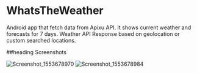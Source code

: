 # WhatsTheWeather
Android app that fetch data from Apixu API. It shows current weather and forecasts for 7 days. Weather API Response based on geolocation or custom searched locations.

##heading
Screenshots

![Screenshot_1553678970](https://user-images.githubusercontent.com/20950550/55065770-b8e9af00-507c-11e9-98b9-08bc43a8bee0.png)
![Screenshot_1553678984](https://user-images.githubusercontent.com/20950550/55065777-bb4c0900-507c-11e9-9230-be814016abd7.png)
